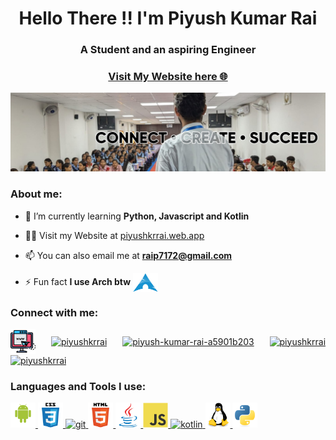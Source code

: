 <h1 align="center">Hello There !! I'm Piyush Kumar Rai</h1>
<h3 align="center">A Student and an aspiring Engineer</h3>
<h3 align="center"> <a href="https://piyushkrrai.web.app" target="blank"> Visit My Website here 🌐 </a> </h3> 

[![rice.png](https://github.com/PiyushKrRai/PiyushKrRai/blob/main/banner.jpeg)](https://piyushkrrai.web.app)

<h3 align="left">About me:</h3>

- 🌱 I’m currently learning **Python, Javascript and Kotlin**

- 👨‍💻 Visit my Website at [piyushkrrai.web.app](piyushkrrai.web.app)

- 📫 You can also email me at **raip7172@gmail.com**

- ⚡ Fun fact **I use Arch btw** <a href="" target="blank"><img align="center" src="https://github.com/PiyushKrRai/PiyushKrRai/blob/main/arch.svg" alt="" height="30" width="40" /></a> 

<h3 align="left">Connect with me:</h3>
<p align="justify">
<a href="https://piyushkrrai.web.app" target="blank"><img align="center" src="https://github.com/PiyushKrRai/PiyushKrRai/blob/main/web.png" alt="piyushkrrai" height="40" width="40" /></a>
<a href="https://twitter.com/piyushkrrai" target="blank"><img align="center" src="https://raw.githubusercontent.com/rahuldkjain/github-profile-readme-generator/master/src/images/icons/Social/twitter.svg" alt="piyushkrrai" height="30" width="40" /></a>  
<a href="https://linkedin.com/in/piyush-kumar-rai-a5901b203" target="blank"><img align="center" src="https://raw.githubusercontent.com/rahuldkjain/github-profile-readme-generator/master/src/images/icons/Social/linked-in-alt.svg" alt="piyush-kumar-rai-a5901b203" height="30" width="40" /></a>  
<a href="https://instagram.com/piyushkrrai" target="blank"><img align="center" src="https://raw.githubusercontent.com/rahuldkjain/github-profile-readme-generator/master/src/images/icons/Social/instagram.svg" alt="piyushkrrai" height="30" width="40" /></a>  
<a href="https://www.youtube.com/c/piyushkrrai" target="blank"><img align="center" src="https://raw.githubusercontent.com/rahuldkjain/github-profile-readme-generator/master/src/images/icons/Social/youtube.svg" alt="piyushkrrai" height="30" width="40" /></a>
</p>

<h3 align="left">Languages and Tools I use:</h3>
<p align="left"> <a href="https://developer.android.com" target="_blank" rel="noreferrer"> <img src="https://raw.githubusercontent.com/devicons/devicon/master/icons/android/android-original-wordmark.svg" alt="android" width="40" height="40"/> </a> <a href="https://www.w3schools.com/css/" target="_blank" rel="noreferrer"> <img src="https://raw.githubusercontent.com/devicons/devicon/master/icons/css3/css3-original-wordmark.svg" alt="css3" width="40" height="40"/> </a> <a href="https://git-scm.com/" target="_blank" rel="noreferrer"> <img src="https://www.vectorlogo.zone/logos/git-scm/git-scm-icon.svg" alt="git" width="40" height="40"/> </a> <a href="https://www.w3.org/html/" target="_blank" rel="noreferrer"> <img src="https://raw.githubusercontent.com/devicons/devicon/master/icons/html5/html5-original-wordmark.svg" alt="html5" width="40" height="40"/> </a> <a href="https://www.java.com" target="_blank" rel="noreferrer"> <img src="https://raw.githubusercontent.com/devicons/devicon/master/icons/java/java-original.svg" alt="java" width="40" height="40"/> </a> <a href="https://developer.mozilla.org/en-US/docs/Web/JavaScript" target="_blank" rel="noreferrer"> <img src="https://raw.githubusercontent.com/devicons/devicon/master/icons/javascript/javascript-original.svg" alt="javascript" width="40" height="40"/> </a> <a href="https://kotlinlang.org" target="_blank" rel="noreferrer"> <img src="https://www.vectorlogo.zone/logos/kotlinlang/kotlinlang-icon.svg" alt="kotlin" width="40" height="40"/> </a> <a href="https://www.linux.org/" target="_blank" rel="noreferrer"> <img src="https://raw.githubusercontent.com/devicons/devicon/master/icons/linux/linux-original.svg" alt="linux" width="40" height="40"/> </a> <a href="https://www.python.org" target="_blank" rel="noreferrer"> <img src="https://raw.githubusercontent.com/devicons/devicon/master/icons/python/python-original.svg" alt="python" width="40" height="40"/> </a> </p>
